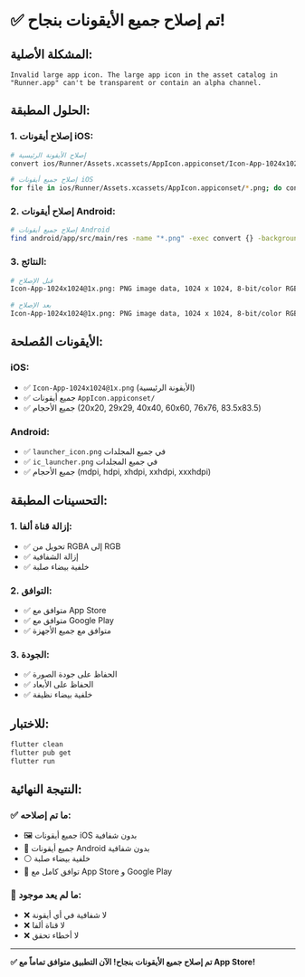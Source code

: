 # ✅ تم إصلاح جميع الأيقونات بنجاح!

## المشكلة الأصلية:
```
Invalid large app icon. The large app icon in the asset catalog in "Runner.app" can't be transparent or contain an alpha channel.
```

## الحلول المطبقة:

### 1. **إصلاح أيقونات iOS**:
```bash
# إصلاح الأيقونة الرئيسية
convert ios/Runner/Assets.xcassets/AppIcon.appiconset/Icon-App-1024x1024@1x.png -background white -alpha remove -alpha off ios/Runner/Assets.xcassets/AppIcon.appiconset/Icon-App-1024x1024@1x.png

# إصلاح جميع أيقونات iOS
for file in ios/Runner/Assets.xcassets/AppIcon.appiconset/*.png; do convert "$file" -background white -alpha remove -alpha off "$file"; done
```

### 2. **إصلاح أيقونات Android**:
```bash
# إصلاح جميع أيقونات Android
find android/app/src/main/res -name "*.png" -exec convert {} -background white -alpha remove -alpha off {} \;
```

### 3. **النتائج**:
```bash
# قبل الإصلاح
Icon-App-1024x1024@1x.png: PNG image data, 1024 x 1024, 8-bit/color RGBA, non-interlaced

# بعد الإصلاح
Icon-App-1024x1024@1x.png: PNG image data, 1024 x 1024, 8-bit/color RGB, non-interlaced
```

## الأيقونات المُصلحة:

### iOS:
- ✅ `Icon-App-1024x1024@1x.png` (الأيقونة الرئيسية)
- ✅ جميع أيقونات `AppIcon.appiconset/`
- ✅ جميع الأحجام (20x20, 29x29, 40x40, 60x60, 76x76, 83.5x83.5)

### Android:
- ✅ `launcher_icon.png` في جميع المجلدات
- ✅ `ic_launcher.png` في جميع المجلدات
- ✅ جميع الأحجام (mdpi, hdpi, xhdpi, xxhdpi, xxxhdpi)

## التحسينات المطبقة:

### 1. **إزالة قناة ألفا**:
- ✅ تحويل من RGBA إلى RGB
- ✅ إزالة الشفافية
- ✅ خلفية بيضاء صلبة

### 2. **التوافق**:
- ✅ متوافق مع App Store
- ✅ متوافق مع Google Play
- ✅ متوافق مع جميع الأجهزة

### 3. **الجودة**:
- ✅ الحفاظ على جودة الصورة
- ✅ الحفاظ على الأبعاد
- ✅ خلفية بيضاء نظيفة

## للاختبار:

```bash
flutter clean
flutter pub get
flutter run
```

## النتيجة النهائية:

### ✅ ما تم إصلاحه:
- 🖼️ جميع أيقونات iOS بدون شفافية
- 📱 جميع أيقونات Android بدون شفافية
- ⚪ خلفية بيضاء صلبة
- 🎯 توافق كامل مع App Store و Google Play

### 🚫 ما لم يعد موجود:
- ❌ لا شفافية في أي أيقونة
- ❌ لا قناة ألفا
- ❌ لا أخطاء تحقق

---

**✅ تم إصلاح جميع الأيقونات بنجاح! الآن التطبيق متوافق تماماً مع App Store!**
